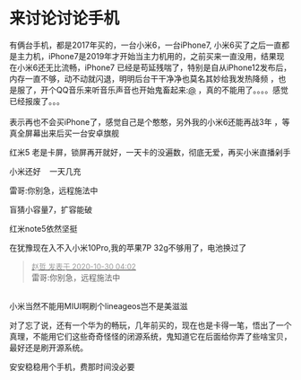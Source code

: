 # 来讨论讨论手机


有俩台手机，都是2017年买的，一台小米6，一台iPhone7, 小米6买了之后一直都是主力机，iPhone7是2019年才开始当主力机用的，之前买来一直没用，结果现在小米6还无比流畅，iPhone7 已经是苟延残喘了，特别是自从iPhone12发布后，内存一直不够，动不动就闪退，明明后台干干净净也莫名其妙给我发热降频<img src="static/image/smiley/default/sweat.gif" smilieid="10" border="0" alt="" /> ，也是服了，开个QQ音乐来听音乐声音也开始鬼畜起来:<a href="https://www.hostloc.com/home.php?mod=space&amp;uid=175" target="_blank">@</a> ，真的不能用了。。。。感觉已经报废了。。。<br />
<br />
表示再也不会买iPhone了，感觉自己是个憨憨，另外我的小米6还能再战3年<img src="static/image/smiley/default/lol.gif" smilieid="12" border="0" alt="" /> ，等真全屏幕出来后买一台安卓旗舰<img src="static/image/smiley/default/lol.gif" smilieid="12" border="0" alt="" /> 

红米5 老是卡屏，锁屏再开就好，一天卡的没遍数，彻底无爱，再买小米直播剁手

小米还好&nbsp; &nbsp; 一天几充

雷哥:你别急，远程施法中

盲猜小容量7，扩容能破

红米note5依然坚挺

在犹豫现在入不入小米10Pro,我的苹果7P 32g不够用了，电池换过了

<div class="quote"><blockquote><font size="2"><a href="https://www.hostloc.com/forum.php?mod=redirect&amp;goto=findpost&amp;pid=9373154&amp;ptid=760076" target="_blank"><font color="#999999">赵哲­ 发表于 2020-10-30 04:02</font></a></font><br />
雷哥:你别急，远程施法中</blockquote></div><br />
小米当然不能用MIUI啊<img src="static/image/smiley/default/lol.gif" smilieid="12" border="0" alt="" />刷个lineageos岂不是美滋滋

对了忘了说，还有一个华为的畅玩，几年前买的，现在也是卡得一笔，悟出了一个真理，不能用它们这些奇奇怪怪的闭源系统，鬼知道它在后面给你弄了些啥宝贝，最好还是刷开源系统。

安安稳稳用个手机，费那时间没必要
